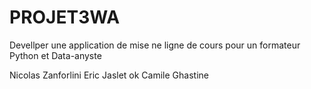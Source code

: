 # PROJET3WA

Devellper une application de mise ne ligne de cours pour un formateur Python et Data-anyste



Nicolas Zanforlini
Eric Jaslet ok
Camile Ghastine
